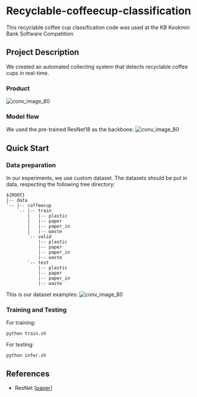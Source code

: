 # Recyclable-coffeecup-classification
This recyclable coffee cup classification code was used at the KB Kookmin Bank Software Competition. 
## Project Description
We created an automated collecting system that detects recyclable coffee cups in real-time.
### Product
![conv_image_80](https://user-images.githubusercontent.com/76892271/200024668-6f8792c0-398d-4854-a30a-3077bcb037ca.png)

### Model flow
We used the pre-trained ResNet18 as the backbone.
![conv_image_80](https://user-images.githubusercontent.com/76892271/200021532-f5956ae0-0060-48be-a561-a8222cd02dee.png)


## Quick Start
### Data preparation
In our experiments, we use custom dataset. The datasets should be put in data, respecting the following tree directory:
```
${ROOT}
|-- data
`-- |-- coffeecup
    `-- |-- train
        |   |-- plastic
        |   |-- paper
        |   |-- paper_in
        |   |-- waste
        `-- valid
            |-- plastic
            |-- paper
            |-- paper_in
            |-- waste
        `-- test
            |-- plastic
            |-- paper
            |-- paper_in
            |-- waste
```
This is our dataset examples:
![conv_image_80](https://user-images.githubusercontent.com/76892271/200028376-0fc42439-e1c8-496e-a7ce-7f50916d6f7b.png)

### Training and Testing
For training:
```
python train.sh
```
For testing:
```
python infer.sh
```
## References
 * ResNet [[paper](https://www.cv-foundation.org/openaccess/content_cvpr_2016/papers/He_Deep_Residual_Learning_CVPR_2016_paper.pdf)]

